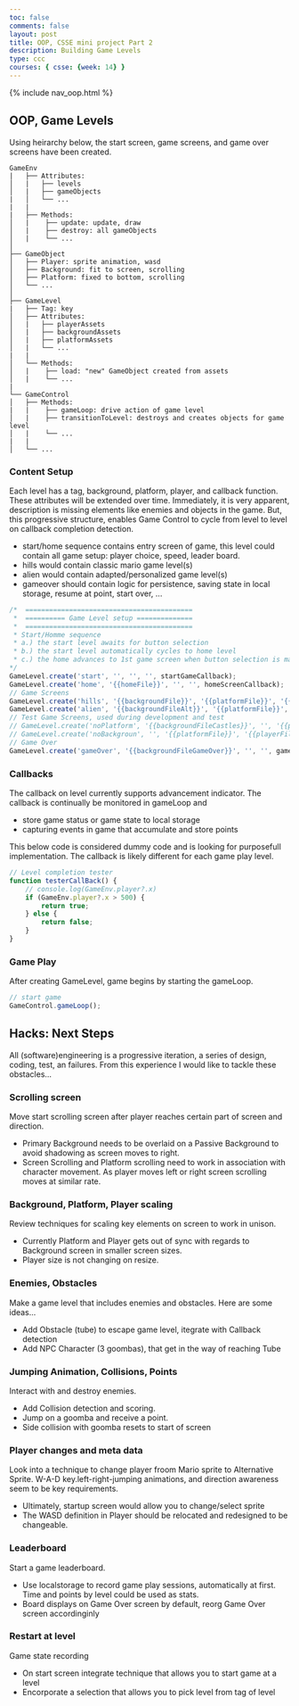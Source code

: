```yaml
---
toc: false
comments: false
layout: post
title: OOP, CSSE mini project Part 2
description: Building Game Levels
type: ccc
courses: { csse: {week: 14} }
---
```


{% include nav_oop.html %}

## OOP, Game Levels

Using heirarchy below, the start screen, game screens, and game over screens have been created.

```text
GameEnv
|   ├── Attributes:
│   |   ├── levels
│   |   ├── gameObjects
|   │   └── ...
|   |
|   ├── Methods: 
│   |    ├── update: update, draw
│   |    ├── destroy: all gameObjects
│   |    └── ...
│
├── GameObject
│   ├── Player: sprite animation, wasd
│   ├── Background: fit to screen, scrolling 
│   ├── Platform: fixed to bottom, scrolling
│   └── ...
│
├── GameLevel
|   ├── Tag: key
│   ├── Attributes:
│   |   ├── playerAssets
│   |   ├── backgroundAssets
│   |   ├── platformAssets
│   |   └── ...
|   |
│   └── Methods: 
│   |    ├── load: "new" GameObject created from assets
│   |    └── ...
|
└── GameControl
│   ├── Methods: 
|   |    ├── gameLoop: drive action of game level
│   |    ├── transitionToLevel: destroys and creates objects for game level
│   |    └── ...
|   |
│   └── ...
```

### Content Setup

Each level has a tag, background, platform, player, and callback function.  These attributes will be extended over time.  Immediately, it is very apparent, description is missing elements like enemies and objects in the game.  But, this progressive structure, enables Game Control to cycle from level to level on callback completion detection. 

- start/home sequence contains entry screen of game, this level could contain all game setup: player choice, speed, leader board.
- hills would contain classic mario game level(s)
- alien would contain adapted/personalized game level(s)
- gameover should contain logic for persistence, saving state in local storage, resume at point, start over, ...  


```javascript
/*  ==========================================
 *  ========== Game Level setup ==============
 *  ==========================================
 * Start/Homme sequence
 * a.) the start level awaits for button selection
 * b.) the start level automatically cycles to home level
 * c.) the home advances to 1st game screen when button selection is made
*/
GameLevel.create('start', '', '', '', startGameCallback);
GameLevel.create('home', '{{homeFile}}', '', '', homeScreenCallback);
// Game Screens
GameLevel.create('hills', '{{backgroundFile}}', '{{platformFile}}', '{{playerFile}}', testerCallBack);
GameLevel.create('alien', '{{backgroundFileAlt}}', '{{platformFile}}', '{{playerFile}}', testerCallBack);
// Test Game Screens, used during development and test
// GameLevel.create('noPlatform', '{{backgroundFileCastles}}', '', '{{playerFile}}', testerCallBack);
// GameLevel.create('noBackgroun', '', '{{platformFile}}', '{{playerFile}}', testerCallBack);
// Game Over
GameLevel.create('gameOver', '{{backgroundFileGameOver}}', '', '', gameOverCallBack);
```

### Callbacks

The callback on level currently supports advancement indicator.  The callback is continually be monitored in gameLoop and 

- store game status or game state to local storage
- capturing events in game that accumulate and store points


This below code is considered dummy code and is looking for purposefull implementation.  The callback is likely different for each game play level.

```javascript
// Level completion tester
function testerCallBack() {
    // console.log(GameEnv.player?.x)
    if (GameEnv.player?.x > 500) {
        return true;
    } else {
        return false;
    }
}
```

### Game Play

After creating GameLevel, game begins by starting the gameLoop.

```javascript
// start game
GameControl.gameLoop();
```

## Hacks: Next Steps

All (software)engineering is a progressive iteration, a series of design, coding, test, an failures.  From this experience I would like to tackle these obstacles...

### Scrolling screen
Move start scrolling screen after player reaches certain part of screen and direction.  

- Primary Background needs to be overlaid on a Passive Background to avoid shadowing as screen moves to right.
- Screen Scrolling and Platform scrolling need to work in association with character movement.  As player moves left or right screen scrolling moves at similar rate. 

### Background, Platform, Player scaling
Review techniques for scaling key elements on screen to work in unison. 

- Currently Platform and Player gets out of sync with regards to Background screen in smaller screen sizes.
- Player size is not changing on resize.

### Enemies, Obstacles
Make a game level that includes enemies and obstacles.  Here are some ideas...

- Add Obstacle (tube) to escape game level, itegrate with Callback detection
- Add NPC Character (3 goombas), that get in the way of reaching Tube 

### Jumping Animation, Collisions, Points
Interact with and destroy enemies.

- Add Collision detection and scoring.  
- Jump on a goomba and receive a point.  
- Side collision with goomba resets to start of screen

### Player changes and meta data
Look into a technique to change player froom Mario sprite to Alternative Sprite.  W-A-D key.left-right-jumping animations, and direction awareness seem to be key requirements.

- Ultimately, startup screen would allow you to change/select sprite
- The WASD definition in Player should be relocated and redesigned to be changeable.

### Leaderboard
Start a game leaderboard.  

- Use localstorage to record game play sessions, automatically at first. Time and points by level could be used as stats.
- Board displays on Game Over screen by default, reorg Game Over screen accordinginly

### Restart at level
Game state recording

- On start screen integrate technique that allows you to start game at a level
- Encorporate a selection that allows you to pick level from tag of level